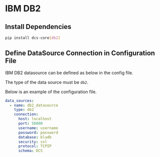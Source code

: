 # **IBM DB2**

## Install Dependencies
```bash
pip install dcs-core[db2]
```

## Define DataSource Connection in Configuration File

IBM DB2 datasource can be defined as below in the config file.

The type of the data source must be `db2`.

Below is an example of the configuration file.

```yaml
data_sources:
  - name: db2_datasource
    type: db2
    connection:
      host: localhost
      port: 50000
      username: username
      password: password
      database: bludb
      security: ssl
      protocol: TCPIP
      schema: DCS
```